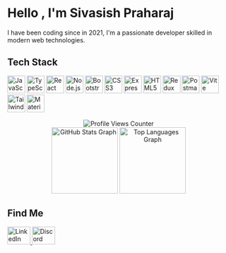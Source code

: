 <h1 align="left">Hello , I'm Sivasish Praharaj</h1>
<p align="left"> I have been coding since in 2021, I'm a passionate developer skilled in modern web technologies.</p>

<h2 align="left">Tech Stack</h2>
<p align="left">
  <img src="https://cdn.jsdelivr.net/gh/devicons/devicon/icons/javascript/javascript-original.svg" height="40" alt="JavaScript logo" />
  <img src="https://cdn.jsdelivr.net/gh/devicons/devicon/icons/typescript/typescript-original.svg" height="40" alt="TypeScript logo" />
  <img src="https://cdn.jsdelivr.net/gh/devicons/devicon/icons/react/react-original.svg" height="40" alt="React logo" />
  <img src="https://cdn.jsdelivr.net/gh/devicons/devicon/icons/nodejs/nodejs-original.svg" height="40" alt="Node.js logo" />
  <img src="https://cdn.jsdelivr.net/gh/devicons/devicon/icons/bootstrap/bootstrap-original.svg" height="40" alt="Bootstrap logo" />
  <img src="https://cdn.jsdelivr.net/gh/devicons/devicon/icons/css3/css3-original.svg" height="40" alt="CSS3 logo" />
  <img src="https://skillicons.dev/icons?i=express" height="40" alt="Express.js logo" />
  <img src="https://skillicons.dev/icons?i=html" height="40" alt="HTML5 logo" />
  <img src="https://skillicons.dev/icons?i=redux" height="40" alt="Redux logo" />
  <img src="https://skillicons.dev/icons?i=postman" height="40" alt="Postman logo" />
  <img src="https://skillicons.dev/icons?i=vite" height="40" alt="Vite logo" />
  <img src="https://skillicons.dev/icons?i=tailwind" height="40" alt="Tailwind CSS logo" />
  <img src="https://skillicons.dev/icons?i=materialui" height="40" alt="Material-UI logo" />
</p>

<div align="center">
  <img src="https://profile-counter.glitch.me/Sivasish48/count.svg?" alt="Profile Views Counter" />
</div>

<div align="center">
  <img src="https://github-readme-stats.vercel.app/api?username=Sivasish48&show_icons=true&count_private=true&theme=graywhite&cache_seconds=7200" height="150" alt="GitHub Stats Graph" />
  <img src="https://github-readme-stats.vercel.app/api/top-langs?username=Sivasish48&layout=compact&langs_count=5&theme=graywhite&cache_seconds=7200" height="150" alt="Top Languages Graph" />
</div>


<h2 align="left">Find Me</h2>
<p align="left">
  <a href="https://linkedin.com/in/sivasish48" target="_blank">
    <img src="https://raw.githubusercontent.com/maurodesouza/profile-readme-generator/master/src/assets/icons/social/linkedin/default.svg" width="52" height="40" alt="LinkedIn logo" />
  </a>
  <a href="https://discord.com/users/suvam.48" target="_blank">
    <img src="https://raw.githubusercontent.com/maurodesouza/profile-readme-generator/master/src/assets/icons/social/discord/default.svg" width="52" height="40" alt="Discord logo" />
  </a>
</p>
